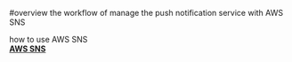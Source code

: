 #overview
the workflow of manage the push notification service with AWS SNS

how to use AWS SNS     
[**AWS SNS**](http://docs.aws.amazon.com/zh_cn/sns/latest/dg/SNSMobilePush.html)  

